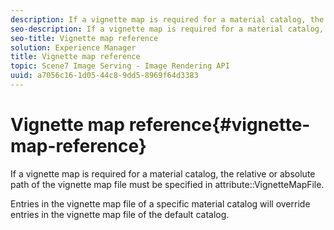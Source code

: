 ```yaml
---
description: If a vignette map is required for a material catalog, the relative or absolute path of the vignette map file must be specified in attribute VignetteMapFile.
seo-description: If a vignette map is required for a material catalog, the relative or absolute path of the vignette map file must be specified in attribute VignetteMapFile.
seo-title: Vignette map reference
solution: Experience Manager
title: Vignette map reference
topic: Scene7 Image Serving - Image Rendering API
uuid: a7056c16-1d05-44c8-9dd5-8969f64d3383
---
```


# Vignette map reference{#vignette-map-reference}

If a vignette map is required for a material catalog, the relative or absolute path of the vignette map file must be specified in attribute::VignetteMapFile.

Entries in the vignette map file of a specific material catalog will override entries in the vignette map file of the default catalog. 
